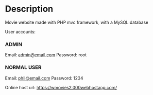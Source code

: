 # Description
Movie website made with PHP mvc framework, with a MySQL database

User accounts:

### ADMIN
Email: admin@email.com
Password: root
 
### NORMAL USER
Email: phil@email.com
Password: 1234

Online host url: https://wmovies2.000webhostapp.com/
